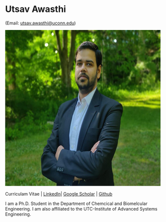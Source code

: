 # Utsav Awasthi 
(Email: utsav.awasthi@uconn.edu)

<img src="/Photo.jpg" width="500" height="500">

Curriculam Vitae | [LinkedIn](https://www.linkedin.com/in/utsavavasthi/)| [Google Scholar](https://scholar.google.com/citations?user=8GIAICkAAAAJ&hl=en&oi=ao) | [Github](https://github.com/UtsavAwasthi)


I am a Ph.D. Student in the Department of Chemcical and Biomelcular Engineering. I am also affiliated to the UTC-Institute of Advanced Systems Engineering.

